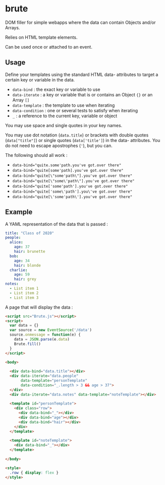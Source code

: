 # brute

DOM filler for simple webapps where the data can contain Objects and/or Arrays.

Relies on HTML template elements.

Can be used once or attached to an event.

## Usage

Define your templates using the standard HTML data- attributes to target a certain key or variable in the data.

- `data-bind` : the exact key or variable to use
- `data-iterate` : a key or variable that is or contains an Object `{}` or an Array `[]`
- `data-template` : the template to use when iterating
- `data-condition` : one or several tests to satisfy when iterating
- `_` : a reference to the current key, variable or object

You may use space and single quotes in your key names.

You may use dot notation (`data.title`) or brackets with double quotes (`data["title"]`) or single quotes (`data['title']`) in the data- attributes. You do not need to escape apostrophes (`'`), but you can.

The following should all work :

- `data-bind="quite.some'path.you've got.over there"`
- `data-bind="quite[some'path].you've got.over there"`
- `data-bind="quite[\"some'path\"].you've got.over there"`
- `data-bind="quite[\"some\'path\"].you've got.over there"`
- `data-bind="quite['some'path'].you've got.over there"`
- `data-bind="quite['some\'path'].you\'ve got.over there"`
- `data-bind="quite[\'some'path\'].you've got.over there"`

## Example

A YAML representation of the data that is passed :

```yaml
title: "Class of 2020"
people:
  alice:
    age: 37
    hair: brunette
  bob:
    age: 34
    hair: blonde
  charlie:
    age: 59
    hair: grey
notes:
  - List item 1
  - List item 2
  - List item 3
```

A page that will display the data :

```html
<script src="Brute.js"></script>
<script>
  var data = {}
  var source = new EventSource('/data')
  source.onmessage = function(e) {
    data = JSON.parse(e.data)
    Brute.fill()
  }
</script>

<body>
  
  <div data-bind="data.title"></div>
  <div data-iterate="data.people"
       data-template="personTemplate"
       data-condition="_.length > 3 && age > 37">
  </div>
  <div data-iterate="data.notes" data-template="noteTemplate"></div>
  
  <template id="personTemplate">
    <div class="row">
      <div data-bind="_"></div>
      <div data-bind="age"></div>
      <div data-bind="hair"></div>
    </div>
  </template>
  
  <template id="noteTemplate">
    <div data-bind="_"></div>
  </template>
  
</body>

<style>
  .row { display: flex }
</style>
```
